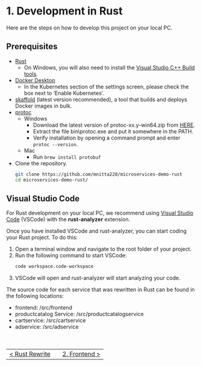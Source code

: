 # 1. Development in Rust

Here are the steps on how to develop this project on your local PC.

## Prerequisites

- [Rust](https://www.rust-lang.org/tools/install)
  - On Windows, you will also need to install the [Visual Studio C++ Build tools](https://visualstudio.microsoft.com/ja/visual-cpp-build-tools/).
- [Docker Desktop](https://www.docker.com/products/docker-desktop)
  - In the Kubernetes section of the settings screen, please check the box next to ‘Enable Kubernetes’.
- [skaffold](https://skaffold.dev/docs/install/) (latest version recommended), a tool that builds and deploys Docker images in bulk.
- [protoc](https://github.com/hyperium/tonic?tab=readme-ov-file#dependencies)
  - Windows
    - Download the latest version of protoc-xx.y-win64.zip from [HERE](https://github.com/protocolbuffers/protobuf/releases/latest).
    - Extract the file bin\protoc.exe and put it somewhere in the PATH.
    - Verify installation by opening a command prompt and enter `protoc --version`.
  - Mac
    - Run `brew install protobuf`
- Clone the repository.
  ```sh
  git clone https://github.com/mnitta220/microservices-demo-rust
  cd microservices-demo-rust/
  ```

## Visual Studio Code

For Rust development on your local PC, we recommend using [Visual Studio Code](https://code.visualstudio.com/) (VSCode) with the **rust-analyzer** extension.

Once you have installed VSCode and rust-analyzer, you can start coding your Rust project. To do this:

1. Open a terminal window and navigate to the root folder of your project.
1. Run the following command to start VSCode:
   ```sh
   code workspace.code-workspace
   ```
1. VSCode will open and rust-analyzer will start analyzing your code.

The source code for each service that was rewritten in Rust can be found in the following locations:

- frontend: /src/frontend
- productcatalog Service: /src/productcatalogservice
- cartservice: /src/cartservice
- adservice: /src/adservice

<br>

<table style="width: 90%; margin-top: 20px;">
<tr>
<td style="text-align: left"><a href="../index.md">&lt;&nbsp;Rust Rewrite</a></td>
<td></td>
<td style="text-align: right"><a href="../2.frontend/2-0.frontend.md">2. Frontend&nbsp;&gt;</a></td>
</tr>
</table>
